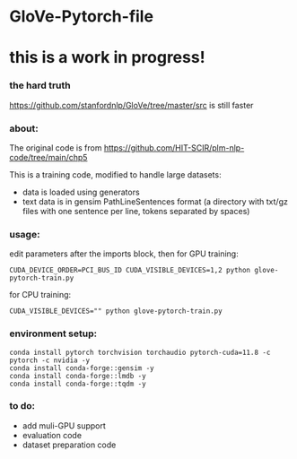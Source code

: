 # GloVe-Pytorch-file

# this is a work in progress!

### the hard truth

https://github.com/stanfordnlp/GloVe/tree/master/src is still faster

### about:

The original code is from https://github.com/HIT-SCIR/plm-nlp-code/tree/main/chp5

This is a training code, modified to handle large datasets:

- data is loaded using generators
- text data is in gensim PathLineSentences format (a directory with txt/gz files with one sentence per line, tokens separated by spaces)

### usage:

edit parameters after the imports block, then for GPU training:

```
CUDA_DEVICE_ORDER=PCI_BUS_ID CUDA_VISIBLE_DEVICES=1,2 python glove-pytorch-train.py
```

for CPU training:

```
CUDA_VISIBLE_DEVICES="" python glove-pytorch-train.py
```

### environment setup:

```
conda install pytorch torchvision torchaudio pytorch-cuda=11.8 -c pytorch -c nvidia -y
conda install conda-forge::gensim -y
conda install conda-forge::lmdb -y
conda install conda-forge::tqdm -y

```

### to do:

- add muli-GPU support
- evaluation code
- dataset preparation code

